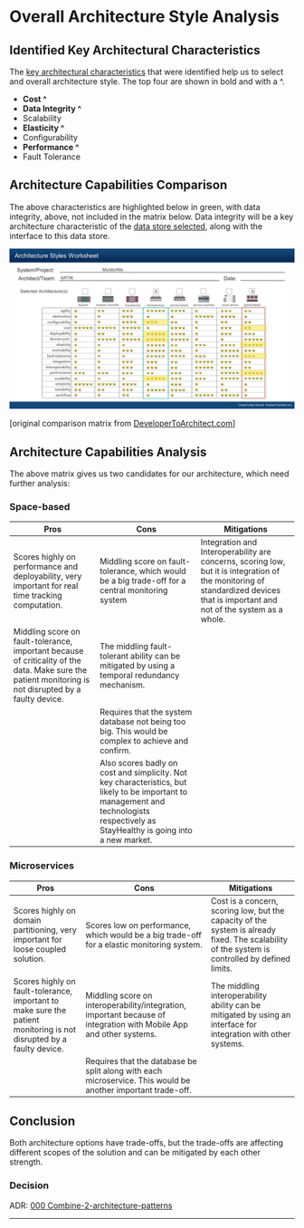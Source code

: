 # Overall Architecture Style Analysis

## Identified Key Architectural Characteristics

The [key architectural characteristics](../1.ProblemOverview/2.ConsiderationsAndDataCriticality.md) that were identified help us to select and overall architecture style. The top four are shown in bold and with a ^.

- **Cost ^**
- **Data Integrity ^**
- Scalability
- **Elasticity ^**
- Configurability
- **Performance ^**
- Fault Tolerance

## Architecture Capabilities Comparison

The above characteristics are highlighted below in green, with data integrity, above, not included in the matrix below. Data integrity will be a key architecture characteristic of the [data store selected](DataStore.md), along with the interface to this data store.

![architectural-styles](./images/architecture-styles-worksheet.png)

[original comparison matrix from [DeveloperToArchitect.com](https://www.developertoarchitect.com/downloads/worksheets.html)]

## Architecture Capabilities Analysis

The above matrix gives us two candidates for our architecture, which need further analysis:

### Space-based


| Pros                                                         | Cons                                                         | Mitigations                                                  |
| ------------------------------------------------------------ | ------------------------------------------------------------ | ------------------------------------------------------------ |
| Scores highly on performance and deployability, very important for real time tracking computation. | Middling score on fault-tolerance, which would be a big trade-off for a central monitoring system | Integration and Interoperability are concerns, scoring low, but it is integration of the monitoring of standardized devices that is important and not of the system as a whole. 
| Middling score on fault-tolerance, important because of criticality of the data. Make sure the patient monitoring is not disrupted by a faulty device. | The middling fault-tolerant ability can be mitigated by using a temporal redundancy mechanism.
| | Requires that the system database not being too big. This would be complex to achieve and confirm. |
| | Also scores badly on cost and simplicity. Not key characteristics, but likely to be important to management and technologists respectively as StayHealthy is going into a new market.                                                             |                                                            

### Microservices

| Pros                                                         | Cons                                                         | Mitigations                                                  |
| ------------------------------------------------------------ | ------------------------------------------------------------ | ------------------------------------------------------------ |
| Scores highly on domain partitioning, very important for loose coupled solution. | Scores low on performance, which would be a big trade-off for a elastic monitoring system. | Cost is a concern, scoring low, but the capacity of the system is already fixed. The scalability of the system is controlled by defined limits.
| Scores highly on fault-tolerance, important to make sure the patient monitoring is not disrupted by a faulty device. | Middling score on interoperability/integration, important because of integration with Mobile App and other systems. | The middling interoperability ability can be mitigated by using an interface for integration with other systems. 
|                                                         | Requires that the database be split along with each microservice. This would be another important trade-off. |                                                             |



## Conclusion

Both architecture options have trade-offs, but the trade-offs are affecting different scopes of the solution and can be mitigated by each other strength.

### Decision

ADR: [000 Combine-2-architecture-patterns](../3.ARDs/000.Combine2ArchitecturePatterns.md)

---
